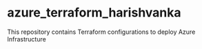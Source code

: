 # azure_terraform_harishvanka
This repository contains Terraform configurations to deploy Azure Infrastructure
